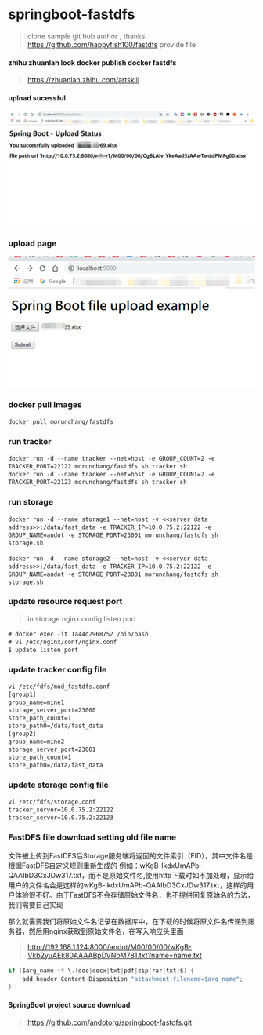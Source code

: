 # springboot-fastdfs
> clone sample git hub author , thanks https://github.com/happyfish100/fastdfs provide file 
#### zhihu zhuanlan look docker publish docker fastdfs 
> https://zhuanlan.zhihu.com/artskill

#### upload sucessful
![upload success](https://github.com/andotorg/springboot-fastdfs/blob/master/img/df.png)

### upload page
![upload success](https://github.com/andotorg/springboot-fastdfs/blob/master/img/upload.png)


### docker pull images
```
docker pull morunchang/fastdfs
```

### run tracker
```shell
docker run -d --name tracker --net=host -e GROUP_COUNT=2 -e TRACKER_PORT=22122 morunchang/fastdfs sh tracker.sh
docker run -d --name tracker --net=host -e GROUP_COUNT=2 -e TRACKER_PORT=22123 morunchang/fastdfs sh tracker.sh
```

### run storage
```shell
docker run -d --name storage1 --net=host -v <<server data address>>:/data/fast_data -e TRACKER_IP=10.0.75.2:22122 -e GROUP_NAME=andot -e STORAGE_PORT=23001 morunchang/fastdfs sh storage.sh

docker run -d --name storage2 --net=host -v <<server data address>>:/data/fast_data -e TRACKER_IP=10.0.75.2:22122 -e GROUP_NAME=andot -e STORAGE_PORT=23001 morunchang/fastdfs sh storage.sh
```

### update resource request port
> in storage nginx config listen port

```shell
# docker exec -it 1a44d2968752 /bin/bash
# vi /etc/nginx/conf/nginx.conf
$ update listen port 
```

### update tracker config file
```
vi /etc/fdfs/mod_fastdfs.conf
[group1]
group_name=mine1
storage_server_port=23000
store_path_count=1
store_path0=/data/fast_data
[group2]
group_name=mine2
storage_server_port=23001
store_path_count=1
store_path0=/data/fast_data
```

### update storage config file
```
vi /etc/fdfs/storage.conf
tracker_server=10.0.75.2:22122
tracker_server=10.0.75.2:22123
```

### FastDFS file download setting old file name 
文件被上传到FastDFS后Storage服务端将返回的文件索引（FID），其中文件名是根据FastDFS自定义规则重新生成的 例如：wKgB-lkdxUmAPb-QAAIbD3CxJDw317.txt，而不是原始文件名,使用http下载时如不加处理，显示给用户的文件名会是这样的wKgB-lkdxUmAPb-QAAIbD3CxJDw317.txt，这样的用户体验很不好。由于FastDFS不会存储原始文件名，也不提供回复原始名的方法，我们需要自己实现

那么就需要我们将原始文件名记录在数据库中，在下载的时候将原文件名传递到服务器，然后用nginx获取到原始文件名，在写入响应头里面

> http://192.168.1.124:8000/andot/M00/00/00/wKgB-Vkb2yuAEk80AAAABpDVNbM781.txt?name=name.txt

```java
if ($arg_name ~* \.(doc|docx|txt|pdf|zip|rar|txt)$) {
    add_header Content-Disposition "attachment;filename=$arg_name";
}
```

#### SpringBoot project source download
> https://github.com/andotorg/springboot-fastdfs.git
